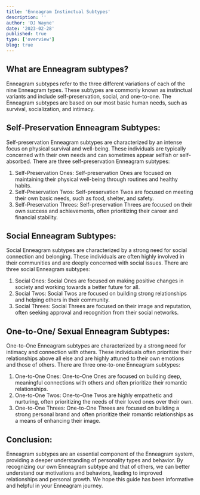 ```yaml
---
title: 'Enneagram Instinctual Subtypes'
description: ''
author: 'DJ Wayne'
date: '2023-02-28'
published: true
type: ['overview']
blog: true
---
```


## What are Enneagram subtypes?

Enneagram subtypes refer to the three different variations of each of the nine Enneagram types. These subtypes are commonly known as instinctual variants and include self-preservation, social, and one-to-one. The Enneagram subtypes are based on our most basic human needs, such as survival, socialization, and intimacy.

## Self-Preservation Enneagram Subtypes:

Self-preservation Enneagram subtypes are characterized by an intense focus on physical survival and well-being. These individuals are typically concerned with their own needs and can sometimes appear selfish or self-absorbed. There are three self-preservation Enneagram subtypes:

1. Self-Preservation Ones: Self-preservation Ones are focused on maintaining their physical well-being through routines and healthy habits.
2. Self-Preservation Twos: Self-preservation Twos are focused on meeting their own basic needs, such as food, shelter, and safety.
3. Self-Preservation Threes: Self-preservation Threes are focused on their own success and achievements, often prioritizing their career and financial stability.

## Social Enneagram Subtypes:

Social Enneagram subtypes are characterized by a strong need for social connection and belonging. These individuals are often highly involved in their communities and are deeply concerned with social issues. There are three social Enneagram subtypes:

1. Social Ones: Social Ones are focused on making positive changes in society and working towards a better future for all.
2. Social Twos: Social Twos are focused on building strong relationships and helping others in their community.
3. Social Threes: Social Threes are focused on their image and reputation, often seeking approval and recognition from their social networks.

## One-to-One/ Sexual Enneagram Subtypes:

One-to-One Enneagram subtypes are characterized by a strong need for intimacy and connection with others. These individuals often prioritize their relationships above all else and are highly attuned to their own emotions and those of others. There are three one-to-one Enneagram subtypes:

1. One-to-One Ones: One-to-One Ones are focused on building deep, meaningful connections with others and often prioritize their romantic relationships.
2. One-to-One Twos: One-to-One Twos are highly empathetic and nurturing, often prioritizing the needs of their loved ones over their own.
3. One-to-One Threes: One-to-One Threes are focused on building a strong personal brand and often prioritize their romantic relationships as a means of enhancing their image.

## Conclusion:

Enneagram subtypes are an essential component of the Enneagram system, providing a deeper understanding of personality types and behavior. By recognizing our own Enneagram subtype and that of others, we can better understand our motivations and behaviors, leading to improved relationships and personal growth. We hope this guide has been informative and helpful in your Enneagram journey.

<div>
<script type="application/ld+json">
{
  "@context": "https://schema.org",
  "@type": "BlogPosting",
  "mainEntityOfPage": {
    "@type": "WebPage",
    "@id": "https://9takes.com/blog/enneagram/enneagram-instinctual-subtypes"
  },
  "headline": "Understanding Enneagram Instinctual Subtypes",
  
  "datePublished": "2023-03-01T00:00:00-07:00",
  "dateModified": "2023-03-01T00:00:00-07:00",
  "author": {
    "@type": "Person",
    "name": "DJ Wayne"
  },
  "publisher": {
    "@type": "Organization",
    "name": "9Takes",
    "logo": {
      "@type": "ImageObject",
      "url": "https://9takes.com/enneagram.svg"
    }
  },
  "about": {
    "@type": "Thing",
    "name": "Enneagram"
  },
  
  "description": "Learn about the Enneagram's Instinctual Subtypes and how they impact personality and behavior.",
  "articleBody": "The Enneagram is a personality system that describes nine different personality types. Each personality type has three instinctual subtypes, also known as the Self-Preservation, Sexual, and Social subtypes. Understanding your subtype can provide valuable insight into your personality and behavior. In this blog post, we'll explore the Enneagram's instinctual subtypes in-depth and provide examples of how they manifest in everyday life."
}
</script>

</div>
